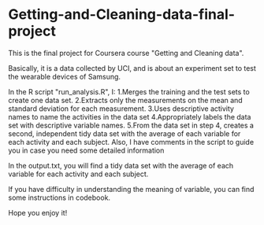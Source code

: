 # Getting-and-Cleaning-data-final-project

This is the final project for Coursera course "Getting and Cleaning data".

Basically, it is a data collected by UCI, and is about an experiment set to test the wearable devices of Samsung.

In the R script "run_analysis.R", I: 
1.Merges the training and the test sets to create one data set. 
2.Extracts only the measurements on the mean and standard deviation for each measurement.
3.Uses descriptive activity names to name the activities in the data set
4.Appropriately labels the data set with descriptive variable names.
5.From the data set in step 4, creates a second, independent tidy data set with the average of each variable for each activity and each subject.
Also, I have comments in the script to guide you in case you need some detailed information 

In the output.txt, you will find a tidy data set with the average of each variable for each activity and each subject.

If you have difficulty in understanding the meaning of variable, you can find some instructions in codebook.

Hope you enjoy it!
